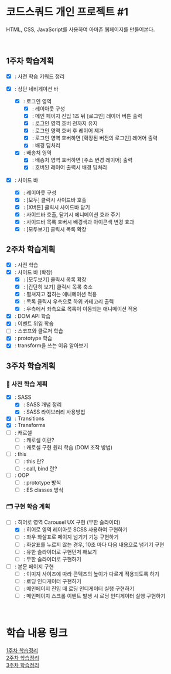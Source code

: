 # 코드스쿼드 개인 프로젝트 #1

HTML, CSS, JavaScript를 사용하여 아마존 웹페이지를 만들어본다.

</br>

## 1주차 학습계획

- [x] : 사전 학습 키워드 정리
- [x] : 상단 네비게이션 바
  - [x] : 로그인 영역
    - [x] : 레이아웃 구성
    - [x] : 메인 페이지 진입 1초 뒤 [로그인] 레이어 버튼 출력
    - [x] : 로그인 영역 호버 전까지 유지
    - [x] : 로그인 영역 호버 후 레이어 제거
    - [x] : 로그인 영역 호버하면 [확장된 버전의 로그인] 레어어 출력
    - [x] : 배경 딤처리
  - [x] : 배송처 영역
    - [x] : 배송처 영역 호버하면 [주소 변경 레이어] 출력
    - [x] : 호버된 레이어 출력시 배경 딤처리
- [x] : 사이드 바

  - [x] : 레이아웃 구성
  - [x] : [모두] 클릭시 사이드바 호출
  - [x] : [X버튼] 클릭시 사이드바 닫기
  - [x] : 사이드바 호출, 닫기시 에니메이션 효과 주기
  - [x] : 사이드바 목록 호버시 배경색과 아이콘색 변경 효과
  - [x] : [모두보기] 클릭시 목록 확장

## 2주차 학습계획

- [x] : 사전 학습
- [x] : 사이드 바 (확장)
  - [x] : [모두보기] 클릭시 목록 확장
  - [x] : [간단히 보기] 클릭시 목록 축소
  - [x] : 펼쳐지고 접히는 애니메이션 적용
  - [x] : 목록 클릭시 우측으로 하위 카테고리 출력
  - [x] : 우측에서 좌측으로 목록이 이동되는 애니메이션 적용
- [x] : DOM API 학습
- [x] : 이벤트 위임 학습
- [ ] : 스코프와 클로저 학습
- [x] : prototype 학습
- [x] : transform을 쓰는 이유 알아보기

## 3주차 학습계획

### 🌱 사전 학습 계획

- [x] : SASS
  - [x] : SASS 개념 정리
  - [x] : SASS 라이브러리 사용방법
- [x] : Transitions
- [x] : Transforms
- [ ] : 캐로셀
  - [ ] : 캐로셀 이란?
  - [ ] : 캐로셀 구현 원리 학습 (DOM 조작 방법)
- [ ] : this
  - [ ] : this 란?
  - [ ] : call, bind 란?
- [ ] : OOP
  - [ ] : prototype 방식
  - [ ] : ES classes 방식

### 🗂️ 구현 학습 계획

- [ ] : 히어로 영역 Carousel UX 구현 (무한 슬라이더)
  - [x] : 히어로 영역 레이아웃 SCSS 사용하여 구현하기
  - [ ] : 좌우 화살표로 페이지 넘기기 기능 구현하기
  - [ ] : 화살표를 누르지 않는 경우, 10초 마다 다음 내용으로 넘기기 구현
  - [ ] : 유한 슬라이더로 구현먼저 해보기
  - [ ] : 무한 슬라이더로 구현하기
- [ ] : 본문 페이지 구현
  - [ ] : 이미지 사이즈에 따라 콘텍츠의 높이가 다르게 적용되도록 하기
  - [ ] : 로딩 인디게이터 구현하기
  - [ ] : 메인페이지 진입 때 로딩 인디게이터 실행 구현하기
  - [ ] : 메인페이지 스크롤 이벤트 발생 시 로딩 인디게이터 실행 구현하기

</br>

# 학습 내용 링크

[1주차 학습정리](https://stitch-dart-ccd.notion.site/FS-1-6662064ee3424e239fbdfc70219861fb)  
[2주차 학습정리](https://stitch-dart-ccd.notion.site/FE-2-e7bb31fa82e94bbf9c4978b1641c8834)  
[3주차 학습정리](https://stitch-dart-ccd.notion.site/FE-3-18051e6e810842afa0a746a2ef42a921)
